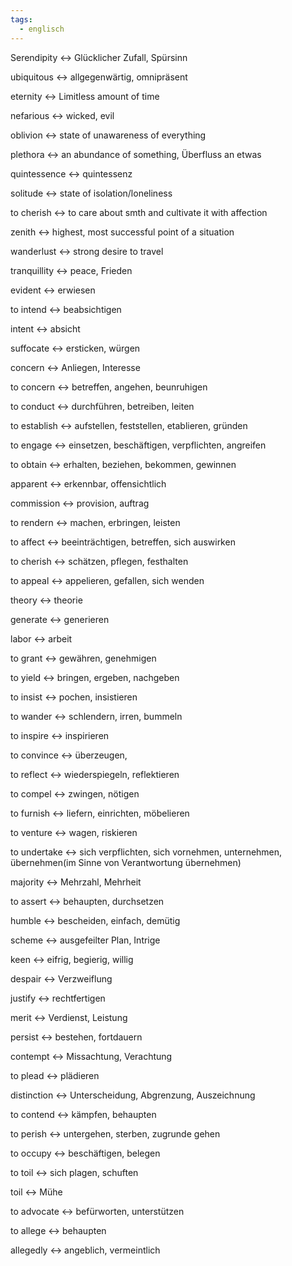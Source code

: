 ```yaml
---
tags:
  - englisch
---
```

Serendipity <-> Glücklicher Zufall, Spürsinn
<!--SR:!2024-10-02,68,312!2024-10-05,68,317-->

ubiquitous <-> allgegenwärtig, omnipräsent
<!--SR:!2024-09-23,59,310!2024-09-04,41,297-->

eternity <-> Limitless amount of time
<!--SR:!2024-09-20,57,312!2024-09-30,65,317-->

nefarious <-> wicked, evil
<!--SR:!2024-10-02,68,312!2024-09-26,61,317-->

oblivion <-> state of unawareness of everything
<!--SR:!2024-08-31,41,292!2024-10-12,75,325-->

plethora <-> an abundance of something, Überfluss an etwas
<!--SR:!2024-10-04,67,317!2024-09-18,55,312-->

quintessence <-> quintessenz
<!--SR:!2024-09-19,58,312!2024-09-25,61,317-->

solitude <-> state of isolation/loneliness
<!--SR:!2024-09-16,55,310!2024-10-06,69,317-->

to cherish <-> to care about smth and cultivate it with affection
<!--SR:!2024-09-24,61,317!2024-09-01,44,290-->

zenith <-> highest, most successful point of a situation
<!--SR:!2024-09-15,50,305!2024-08-23,36,290-->

wanderlust <-> strong desire to travel
<!--SR:!2024-09-22,59,317!2024-09-15,55,312-->

tranquillity <-> peace, Frieden
<!--SR:!2024-09-09,50,292!2024-09-21,58,317-->

evident <-> erwiesen
<!--SR:!2024-07-30,4,312!2024-07-31,4,318-->

to intend <-> beabsichtigen
<!--SR:!2024-07-30,4,312!2024-07-31,4,318-->

intent <-> absicht
<!--SR:!2024-07-30,4,312!2024-07-31,4,318-->

suffocate <-> ersticken, würgen
<!--SR:!2024-07-30,4,312!2024-07-31,4,318-->

concern <-> Anliegen, Interesse
<!--SR:!2024-08-01,3,278!2024-07-30,4,312-->

to concern <-> betreffen, angehen, beunruhigen
<!--SR:!2024-08-01,3,278!2024-07-30,4,312-->

to conduct <-> durchführen, betreiben, leiten
<!--SR:!2024-08-12,14,312!2024-07-31,4,318-->

to establish <-> aufstellen, feststellen, etablieren, gründen
<!--SR:!2024-07-31,4,318!2024-07-30,4,312-->

to engage <-> einsetzen, beschäftigen, verpflichten, angreifen
<!--SR:!2024-07-30,3,272!2000-01-01,1,250-->

to obtain <-> erhalten, beziehen, bekommen, gewinnen
<!--SR:!2024-08-05,7,292!2024-07-31,4,318-->

apparent <-> erkennbar, offensichtlich
<!--SR:!2024-07-29,3,292!2024-07-30,1,258-->

commission <-> provision, auftrag
<!--SR:!2024-07-30,3,298!2024-07-30,4,312-->

to rendern <-> machen, erbringen, leisten
<!--SR:!2000-01-01,1,250!2024-07-30,1,232-->

to affect <-> beeinträchtigen, betreffen, sich auswirken
<!--SR:!2024-07-30,4,312!2024-07-31,4,318-->

to cherish <-> schätzen, pflegen, festhalten
<!--SR:!2024-07-30,4,312!2024-07-31,4,318-->

to appeal <-> appelieren, gefallen, sich wenden
<!--SR:!2024-08-01,3,278!2000-01-01,1,250-->

theory <-> theorie
<!--SR:!2000-01-01,1,250!2024-07-31,4,318-->

generate <-> generieren
<!--SR:!2024-08-02,4,328!2024-07-31,4,318-->

labor <-> arbeit
<!--SR:!2000-01-01,1,250!2024-07-31,4,318-->

to grant <-> gewähren, genehmigen
<!--SR:!2024-07-31,4,318!2024-07-30,1,288-->

to yield <-> bringen, ergeben, nachgeben
<!--SR:!2024-08-01,3,278!2000-01-01,1,250-->

to insist <-> pochen, insistieren
<!--SR:!2024-07-31,4,318!2000-01-01,1,250-->

to wander <-> schlendern, irren, bummeln
<!--SR:!2024-07-31,4,318!2000-01-01,1,250-->

to inspire <-> inspirieren
<!--SR:!2024-07-31,4,318!2000-01-01,1,250-->

to convince <-> überzeugen,
<!--SR:!2000-01-01,1,250!2024-07-31,4,318-->

to reflect <-> wiederspiegeln, reflektieren
<!--SR:!2024-07-31,4,318!2000-01-01,1,250-->

to compel <-> zwingen, nötigen
<!--SR:!2024-07-30,3,298!2000-01-01,1,250-->

to furnish <-> liefern, einrichten, möbelieren
<!--SR:!2000-01-01,1,250!2024-07-31,4,318-->

to venture <-> wagen, riskieren
<!--SR:!2024-08-02,4,328!2024-07-31,4,318-->

to undertake <-> sich verpflichten, sich vornehmen, unternehmen, übernehmen(im Sinne von Verantwortung übernehmen)
<!--SR:!2024-07-30,1,258!2000-01-01,1,250-->

majority <-> Mehrzahl, Mehrheit
<!--SR:!2000-01-01,1,250!2024-07-31,4,318-->

to assert <-> behaupten, durchsetzen
<!--SR:!2024-08-01,3,278!2000-01-01,1,250-->

humble <-> bescheiden, einfach, demütig
<!--SR:!2024-07-31,4,318!2024-07-30,1,288-->

scheme <-> ausgefeilter Plan, Intrige
<!--SR:!2000-01-01,1,250!2024-07-31,4,318-->

keen <-> eifrig, begierig, willig
<!--SR:!2000-01-01,1,250!2024-07-31,4,318-->

despair <-> Verzweiflung
<!--SR:!2000-01-01,1,250!2024-07-31,4,318-->

justify <-> rechtfertigen
<!--SR:!2024-08-02,4,328!2024-07-31,4,318-->

merit <-> Verdienst, Leistung
<!--SR:!2000-01-01,1,250!2024-07-31,4,318-->

persist <-> bestehen, fortdauern
<!--SR:!2024-07-31,4,318!2000-01-01,1,250-->

contempt <-> Missachtung, Verachtung
<!--SR:!2000-01-01,1,250!2024-07-31,4,318-->

to plead <-> plädieren
<!--SR:!2024-07-31,4,318!2000-01-01,1,250-->

distinction <-> Unterscheidung, Abgrenzung, Auszeichnung
<!--SR:!2024-07-30,3,298!2000-01-01,1,250-->

to contend <-> kämpfen, behaupten
<!--SR:!2000-01-01,1,250!2024-07-30,3,298-->

to perish <-> untergehen, sterben, zugrunde gehen
<!--SR:!2000-01-01,1,250!2024-07-31,4,318-->

to occupy <-> beschäftigen, belegen
<!--SR:!2024-07-31,4,318!2024-08-02,4,328-->

to toil <-> sich plagen, schuften
<!--SR:!2024-07-31,4,318!2000-01-01,1,250-->

toil <-> Mühe
<!--SR:!2024-07-31,4,318!2000-01-01,1,250-->

to advocate <-> befürworten, unterstützen
<!--SR:!2000-01-01,1,250!2024-07-31,4,318-->

to allege <-> behaupten
<!--SR:!2000-01-01,1,250!2024-07-31,4,318-->

allegedly <-> angeblich, vermeintlich
<!--SR:!2024-08-01,3,308!2024-07-31,4,318-->


